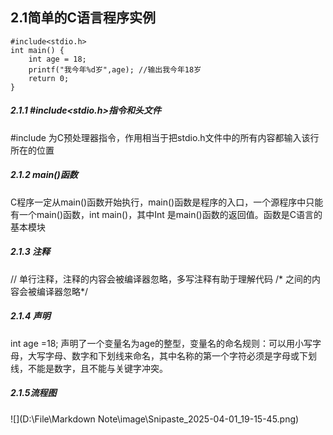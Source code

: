 ## 2.1简单的C语言程序实例
```
#include<stdio.h>
int main() {
	int age = 18;
	printf("我今年%d岁",age); //输出我今年18岁
	return 0;
}
```

##### 2.1.1 #include<stdio.h>指令和头文件
#include 为C预处理器指令，作用相当于把stdio.h文件中的所有内容都输入该行所在的位置

##### 2.1.2 main()函数
C程序一定从main()函数开始执行，main()函数是程序的入口，一个源程序中只能有一个main()函数，int main()，其中Int 是main()函数的返回值。函数是C语言的基本模块

##### 2.1.3 注释
// 单行注释，注释的内容会被编译器忽略，多写注释有助于理解代码
/* 之间的内容会被编译器忽略*/ 

##### 2.1.4 声明
int age =18;
声明了一个变量名为age的整型，变量名的命名规则：可以用小写字母，大写字母、数字和下划线来命名，其中名称的第一个字符必须是字母或下划线，不能是数字，且不能与关键字冲突。





##### 2.1.5流程图

![](D:\File\Markdown Note\image\Snipaste_2025-04-01_19-15-45.png)
